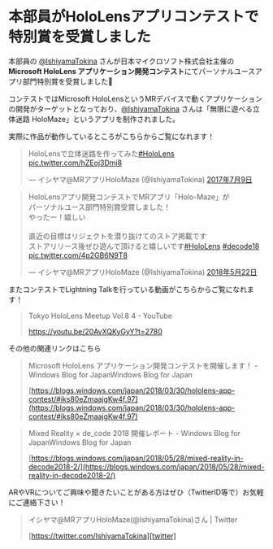 # 本部員がHoloLensアプリコンテストで特別賞を受賞しました

本部員の [@IshiyamaTokina][twitter] さんが日本マイクロソフト株式会社主催の**Microsoft HoloLens アプリケーション開発コンテスト**にてパーソナルユースアプリ部門特別賞を受賞しました🎉

コンテストではMicrosoft HoloLensというMRデバイスで動くアプリケーションの開発がターゲットとなっており、[@IshiyamaTokina][twitter] さんは「無限に遊べる立体迷路 HoloMaze」というアプリを制作されました。

実際に作品が動作しているところがこちらからご覧になれます！

<blockquote class="twitter-tweet" data-lang="ja"><p lang="ja" dir="ltr">HoloLensで立体迷路を作ってみた<a href="https://twitter.com/hashtag/HoloLens?src=hash&amp;ref_src=twsrc%5Etfw">#HoloLens</a> <a href="https://t.co/hZEoj3Dmi8">pic.twitter.com/hZEoj3Dmi8</a></p>&mdash; イシヤマ@MRアプリHoloMaze (@IshiyamaTokina) <a href="https://twitter.com/IshiyamaTokina/status/884042073552244736?ref_src=twsrc%5Etfw">2017年7月9日</a></blockquote>

<blockquote class="twitter-tweet" data-lang="ja"><p lang="ja" dir="ltr">HoloLensアプリ開発コンテストでMRアプリ「Holo-Maze」が<br>パーソナルユース部門特別賞受賞しました！<br>やったー！嬉しい<br><br>直近の目標はリジェクトを潜り抜けてのストア掲載です<br>ストアリリース後ぜひ遊んで頂けると嬉しいです<a href="https://twitter.com/hashtag/HoloLens?src=hash&amp;ref_src=twsrc%5Etfw">#HoloLens</a> <a href="https://twitter.com/hashtag/decode18?src=hash&amp;ref_src=twsrc%5Etfw">#decode18</a> <a href="https://t.co/4p2GB6N9T8">pic.twitter.com/4p2GB6N9T8</a></p>&mdash; イシヤマ@MRアプリHoloMaze (@IshiyamaTokina) <a href="https://twitter.com/IshiyamaTokina/status/998906869669232640?ref_src=twsrc%5Etfw">2018年5月22日</a></blockquote>

またコンテストでLightning Talkを行っている動画がこちらからご覧になれます！

> Tokyo HoloLens Meetup Vol.8 4 - YouTube
>
> https://youtu.be/20AvXQKyGyY?t=2780

その他の関連リンクはこちら

> Microsoft HoloLens アプリケーション開発コンテストを開催します！ - Windows Blog for JapanWindows Blog for Japan
>
> [https://blogs.windows.com/japan/2018/03/30/hololens-app-contest/#iks80eZmaajgKw4f.97](https://blogs.windows.com/japan/2018/03/30/hololens-app-contest/#iks80eZmaajgKw4f.97)

> Mixed Reality × de_code 2018 開催レポート - Windows Blog for JapanWindows Blog for Japan
>
> [https://blogs.windows.com/japan/2018/05/28/mixed-reality-in-decode2018-2/](https://blogs.windows.com/japan/2018/05/28/mixed-reality-in-decode2018-2/)

ARやVRについてご興味や聞きたいことがある方はぜひ（TwitterID等で）お気軽にご連絡下さい！

> イシヤマ@MRアプリHoloMaze(@IshiyamaTokina)さん | Twitter
>
> [https://twitter.com/IshiyamaTokina][twitter]

[twitter]: https://twitter.com/IshiyamaTokina
